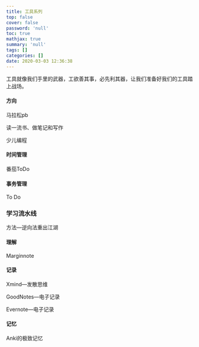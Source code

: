 ```yaml
---
title: 工具系列
top: false
cover: false
password: 'null'
toc: true
mathjax: true
summary: 'null'
tags: []
categories: []
date: 2020-03-03 12:36:38
---
```


工具就像我们手里的武器，工欲善其事，必先利其器，让我们准备好我们的工具踏上战场。

#### 方向

马拉松pb

读一流书、做笔记和写作

少儿编程

#### 时间管理



番茄ToDo



#### 事务管理



To Do



### 学习流水线



方法—逆向法重出江湖



#### 理解

Marginnote

#### 记录

Xmind—发散思维

GoodNotes—电子记录

Evernote—电子记录

#### 记忆

Anki的极致记忆